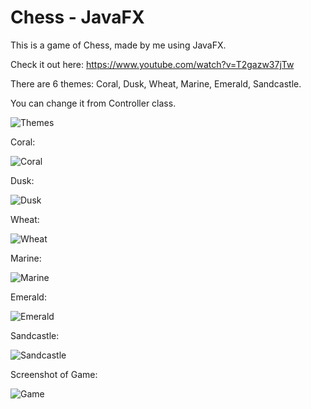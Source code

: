 # Chess - JavaFX

This is a game of Chess, made by me using JavaFX.

Check it out here: https://www.youtube.com/watch?v=T2gazw37jTw

There are 6 themes: Coral, Dusk, Wheat, Marine, Emerald, Sandcastle.

You can change it from Controller class.

![Themes](https://user-images.githubusercontent.com/85190369/163596197-5ddf3b35-6d60-4ec5-bc40-d0b834c4f1f1.png)

Coral:

![Coral](https://user-images.githubusercontent.com/85190369/163596947-991c21df-6e48-4f57-9931-5f4b60604454.png)


Dusk: 

![Dusk](https://user-images.githubusercontent.com/85190369/163596567-951bc86d-77a6-40f4-9ad1-968b522ef2e8.png)

Wheat: 

![Wheat](https://user-images.githubusercontent.com/85190369/163596779-b4325faa-ff78-4319-9407-c0da35eb890e.png)

Marine:

![Marine](https://user-images.githubusercontent.com/85190369/163596836-ddc837ba-b3a6-4a73-91cc-96fe61f67431.png)

Emerald:

![Emerald](https://user-images.githubusercontent.com/85190369/163596888-3298a4c2-9922-4a36-a826-b7081c16830e.png)

Sandcastle:

![Sandcastle](https://user-images.githubusercontent.com/85190369/163596924-deb3b88d-ad0a-4677-ac80-f2a759338a56.png)

Screenshot of Game: 

![Game](https://user-images.githubusercontent.com/85190369/163597498-ac06f123-e701-425e-aa4d-477354cf05c3.png)



